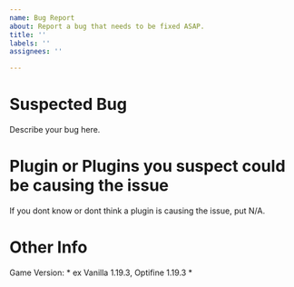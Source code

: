 ```yaml
---
name: Bug Report
about: Report a bug that needs to be fixed ASAP.
title: ''
labels: ''
assignees: ''

---
```


# Suspected Bug
Describe your bug here.
# Plugin or Plugins you suspect could be causing the issue
If you dont know or dont think a plugin is causing the issue, put N/A.
# Other Info
Game Version: * ex Vanilla 1.19.3, Optifine 1.19.3 *
